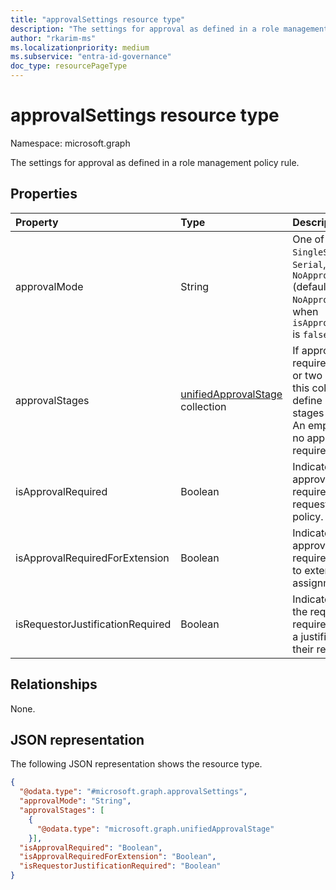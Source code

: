 ```yaml
---
title: "approvalSettings resource type"
description: "The settings for approval as defined in a role management policy rule."
author: "rkarim-ms"
ms.localizationpriority: medium
ms.subservice: "entra-id-governance"
doc_type: resourcePageType
---
```


# approvalSettings resource type

Namespace: microsoft.graph

The settings for approval as defined in a role management policy rule.

## Properties
|Property|Type|Description|
|:---|:---|:---|
|approvalMode|String|One of `SingleStage`, `Serial`, `Parallel`, `NoApproval` (default). `NoApproval` is used when `isApprovalRequired` is `false`.|
|approvalStages|[unifiedApprovalStage](../resources/unifiedapprovalstage.md) collection|If approval is required, the one or two elements of this collection define each of the stages of approval. An empty array if no approval is required.|
|isApprovalRequired|Boolean|Indicates whether approval is required for requests in this policy.|
|isApprovalRequiredForExtension|Boolean|Indicates whether approval is required for a user to extend their assignment.|
|isRequestorJustificationRequired|Boolean|Indicates whether the requestor is required to supply a justification in their request.|

## Relationships
None.

## JSON representation
The following JSON representation shows the resource type.
<!-- {
  "blockType": "resource",
  "@odata.type": "microsoft.graph.approvalSettings"
}
-->
``` json
{
  "@odata.type": "#microsoft.graph.approvalSettings",
  "approvalMode": "String",
  "approvalStages": [
    {
      "@odata.type": "microsoft.graph.unifiedApprovalStage"
    }],
  "isApprovalRequired": "Boolean",
  "isApprovalRequiredForExtension": "Boolean",
  "isRequestorJustificationRequired": "Boolean"
}
```

